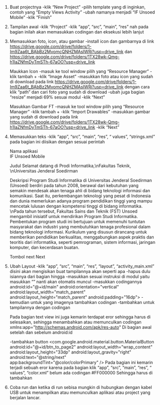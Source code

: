 1. Buat projectnya
-klik “New Project”
-pilih template yang di inginkan, contoh yang “Empty Views Activity”
-ubah namanya menjadi “IF Unsoed Mobile”
-klik “Finish”

2. Tampilan awal
-klik “Project”
-klik “app”, “src”, “main”, “res” nah pada bagian inilah akan memasukkan codingan dan eksekusi lebih lanjut

3. Memasukkan foto, icon, atau gambar
-install icon dan gambarnya di link https://drive.google.com/drive/folders/1-Im9Zaa6t_BAbBz2MvomcQNHZMAsIWRi?usp=drive_link dan https://drive.google.com/drive/folders/1TX28wk-Qmg-h1IaZNfmDyTmSTh-67aOO?usp=drive_link 

	Maukkan Icon
	-masuk ke tool window pilih yang “Resource Manager”
	-klik tambah +
	-klik “Image Asset”
	-masukkan foto atau icon yang sudah di download pada link https://drive.google.com/drive/folders/1-Im9Zaa6t_BAbBz2MvomcQNHZMAsIWRi?usp=drive_link dengan cara klik “path” dan cari foto yang sudah di download
	-ubah juga bagian “resize” menjadi 69% sesuai modul
	-klik “Next”

	Masukkan Gambar FT
	-masuk ke tool window pilih yang “Resource Manager”
	-klik tambah +
	-klik “Import Drawables”
	-masukkan gambar yang sudah di download pada link https://drive.google.com/drive/folders/1TX28wk-Qmg-h1IaZNfmDyTmSTh-67aOO?usp=drive_link 
	-klik “Next”

4. Memasukkan teks
	-klik “app”, “src”, “main”, “res”, “ values”, “strings.xml” pada bagian ini diisikan dengan sesuai perintah
	
	Nama aplikasi  
	<string name="app_name">IF Unsoed Mobile</string>
	
	Judul
	<string name="welcome_text">
	    Selamat datang di Prodi Informatika,\nFakultas Teknik, \nUniversitas Jenderal Soedirman
	</string>

	Deskripsi
	<string name="inf_descrition">
	    Program Studi Informatika di Universitas Jenderal Soedirman (Unsoed) berdiri pada tahun 2008, berawal dari kebutuhan yang semakin mendesak akan tenaga ahli di bidang teknologi informasi dan komunikasi. Saat itu, perkembangan teknologi yang pesat di Indonesia dan dunia memerlukan adanya program pendidikan tinggi yang mampu mencetak lulusan dengan kompetensi tinggi di bidang informatika. \nPada tahun tersebut, Fakultas Sains dan Teknik (FST) Unsoed mengambil inisiatif untuk mendirikan Program Studi Informatika. Pembentukan program studi ini bertujuan untuk memenuhi tuntutan masyarakat dan industri yang membutuhkan tenaga profesional dalam bidang teknologi informasi. Kurikulum yang disusun dirancang untuk memberikan pendidikan berkualitas, menggabungkan aspek praktis dan teoritis dari informatika, seperti pemrograman, sistem informasi, jaringan komputer, dan kecerdasan buatan.
	</string>
	
	Tombol next
	<string name="next">Next</string>

5. Ubah Layout
	-klik “app”, “src”, “main”, “res”, “layout”, “activity_main.xml” disini akan mengisikan buat tampilannya akan seperti apa 
	-hapus dulu isiannya dari bagian <android> hingga </android>
	-masukkan sesuai instruksi di modul yaitu masukkan “<LinearLayout>” nanti akan otomatis muncul
	-masukkan codingannya 
		android:id="@+id/main"
	    android:orientation="vertical"
	    android:layout_width="match_parent"
	    android:layout_height="match_parent"
	    android:padding="16dp">
	-kemudian untuk yang imagenya tambahkan codingan
	<ImageView
	    android:id="@+id/img_gedung_teknik"
	    android:layout_width="match_parent"
	    android:layout_height="200dp"
	    android:adjustViewBounds="true"
	    android:scaleType="fitXY"
	    android:src="@drawable/gedung_teknik" />
	-tambahkan untuk tampilannya dengan codingan
	<TextView
	    android:id="@+id/tv_welcome"
	    style="@style/MaterialAlertDialog.Material3.Body.Text"
	    android:layout_width="match_parent"
	    android:layout_height="wrap_content"
	    android:text="@string/welcome_text"
	    android:textAlignment="center"
	    android:textStyle="bold"/>

	<TextView
	    android:id="@+id/tv_description"
	    android:layout_width="match_parent"
	    android:layout_height="wrap_content"
	    android:layout_marginTop="8dp"
	    android:justificationMode="inter_word"
	    android:text="@string/inf_descrition"/>
	Pada bagian text view ini juga kemarin terdapat eror sehingga harus di selesaikan, sehingga menambahkan atau memunculkan codingan xmlns:app="http://schemas.android.com/apk/res-auto"
	Di bagian awal setelah <LinearLayout> dan sebelum android:id

	-tambahkan button
		<com.google.android.material.button.MaterialButton
		    android:id="@+id/btn_to_page2"
		    android:layout_width="wrap_content"
		    android:layout_height="33dp"
		    android:layout_gravity="right"
		    android:text="@string/next"
		    app:backgroundTint="@color/colorPrimary" />
	Pada bagian ini kemarin terjadi sebuah eror karena pada bagian klik “app”, “src”, “main”, “res”, “ values”, “color.xml” belum ada codingan
	<color name="colorPrimary">#FF000000</color>
	Sehingga harus di tambahkan

6. Coba run dan ketika di run sebisa mungkin di hubungkan dengan kabel USB untuk menampilkan atau memunculkan aplikasi atau project yang berjalan lancar.
